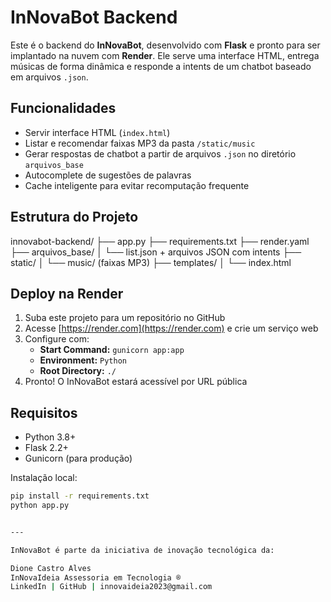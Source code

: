 # InNovaBot Backend

Este é o backend do **InNovaBot**, desenvolvido com **Flask** e pronto para ser implantado na nuvem com **Render**. Ele serve uma interface HTML, entrega músicas de forma dinâmica e responde a intents de um chatbot baseado em arquivos `.json`.

## Funcionalidades

- Servir interface HTML (`index.html`)
- Listar e recomendar faixas MP3 da pasta `/static/music`
- Gerar respostas de chatbot a partir de arquivos `.json` no diretório `arquivos_base`
- Autocomplete de sugestões de palavras
- Cache inteligente para evitar recomputação frequente

## Estrutura do Projeto

innovabot-backend/ ├── app.py ├── requirements.txt ├── render.yaml ├── arquivos_base/ │   └── list.json + arquivos JSON com intents ├── static/ │   └── music/ (faixas MP3) ├── templates/ │   └── index.html

## Deploy na Render

1. Suba este projeto para um repositório no GitHub
2. Acesse [https://render.com](https://render.com) e crie um serviço web
3. Configure com:
   - **Start Command:** `gunicorn app:app`
   - **Environment:** `Python`
   - **Root Directory:** `./`
4. Pronto! O InNovaBot estará acessível por URL pública

## Requisitos

- Python 3.8+
- Flask 2.2+
- Gunicorn (para produção)

Instalação local:

```bash
pip install -r requirements.txt
python app.py


---

InNovaBot é parte da iniciativa de inovação tecnológica da:

Dione Castro Alves
InNovaIdeia Assessoria em Tecnologia ®
LinkedIn | GitHub | innovaideia2023@gmail.com


